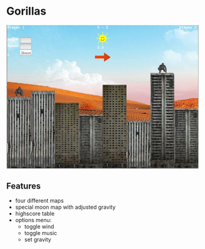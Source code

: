 # Gorillas
![Gorillas Screenshot](gorillas.JPG?raw=true "Title")

## Features
- four different maps
- special moon map with adjusted gravity
- highscore table
- options menu: 
  - toggle wind
  - toggle music
  - set gravity
